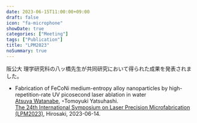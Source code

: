 ```yaml
---
date: 2023-06-15T11:00:00+09:00
draft: false
icon: "fa-microphone"
showDate: true
categories: ["Meeting"]
tags: ["Publication"]
title: "LPM2023"
noSummary: true
---
```

阪公大 理学研究科の八ッ橋先生が共同研究において得られた成果を発表されました。

* Fabrication of FeCoNi medium-entropy alloy nanoparticles by high-repetition-rate UV picosecond laser ablation in water  
    <u>Atsuya Watanabe</u>, ◦Tomoyuki Yatsuhashi.  
    [The 24th International Symposium on Laser Precision Microfabrication (LPM2023)](http://www.jlps.gr.jp/lpm/lpm2023/), Hirosaki, 2023-06-14.
